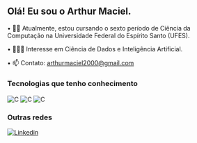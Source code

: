 ## Olá! Eu sou o Arthur Maciel.

• 👨‍🎓 Atualmente, estou cursando o sexto período de Ciência da Computação na Universidade Federal do Espírito Santo (UFES).

• 👨🏻‍💻 Interesse em Ciência de Dados e Inteligência Artificial.

• 📫 Contato: arthurmaciel2000@gmail.com

### Tecnologias que tenho conhecimento
<div style="display: inline_block">
  <img align="center" alt="C" src="https://img.shields.io/badge/C-00599C?style=for-the-badge&logo=c&logoColor=white" />
  <img align="center" alt="C" src="https://img.shields.io/badge/C%2B%2B-00599C?style=for-the-badge&logo=c%2B%2B&logoColor=white" />
  <img align="center" alt="C" src="https://img.shields.io/badge/Python-14354C?style=for-the-badge&logo=python&logoColor=white" />
  <!-- ESSE AQUI É O BADGE DE JAVA, MAS ACHEI FEIO:
  <img align="center" alt="C" src="https://img.shields.io/badge/Java-ED8B00?style=for-the-badge&logo=openjdk&logoColor=white" />
  -->
  
</div>


### Outras redes
[![Linkedin](https://img.shields.io/badge/LinkedIn-0077B5?style=for-the-badge&logo=linkedin&logoColor=white)](https://www.linkedin.com/in/arthur-maciel-63a669a0/)
  



<!--
**ArtUfes/ArtUfes** is a ✨ _special_ ✨ repository because its `README.md` (this file) appears on your GitHub profile.

Here are some ideas to get you started:

- 🔭 I’m currently working on ...
- 🌱 I’m currently learning ...
- 👯 I’m looking to collaborate on ...
- 🤔 I’m looking for help with ...
- 💬 Ask me about ...
- 📫 How to reach me: ...
- 😄 Pronouns: ...
- ⚡ Fun fact: ...
-->
